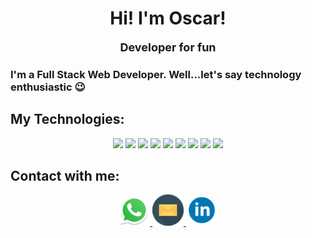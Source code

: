 <h1 align='center'>Hi! I'm Oscar!</h1>
<p align='center'><font size='4'><strong>Developer for fun</strong></font></p>

<h3>I'm a Full Stack Web Developer. Well...let's say technology enthusiastic 😉</h3>

<h2><strong>My Technologies:</strong></h2>

<p align='center'>
<img src="https://cdn.jsdelivr.net/gh/devicons/devicon/icons/html5/html5-original.svg" width='50'/>
<img src="https://cdn.jsdelivr.net/gh/devicons/devicon/icons/css3/css3-original.svg" width='50'/>
<img src="https://cdn.jsdelivr.net/gh/devicons/devicon/icons/javascript/javascript-original.svg" width='50'/>
<img src="https://cdn.jsdelivr.net/gh/devicons/devicon/icons/nodejs/nodejs-original.svg" width='50'/>
<img src="https://cdn.jsdelivr.net/gh/devicons/devicon/icons/express/express-original.svg" width='50'/>
<img src="https://cdn.jsdelivr.net/gh/devicons/devicon/icons/mysql/mysql-original.svg" width='50'/>
<img src="https://cdn.jsdelivr.net/gh/devicons/devicon/icons/react/react-original.svg" width='50'/>
<img src="https://cdn.jsdelivr.net/gh/devicons/devicon/icons/git/git-original-wordmark.svg" width='50'/>
<img src="https://cdn.jsdelivr.net/gh/devicons/devicon/icons/github/github-original-wordmark.svg" width='50'/>
</p>

<!-- <h2><strong>Currently working on my skills:</strong></h2>

<p align='center'>
<img src="https://cdn.jsdelivr.net/gh/devicons/devicon/icons/typescript/typescript-original.svg" width='50'/>
<img src="https://cdn.jsdelivr.net/gh/devicons/devicon/icons/tailwindcss/tailwindcss-plain.svg" width='50'/>
<img src="https://cdn.jsdelivr.net/gh/devicons/devicon/icons/figma/figma-original.svg" width='50'/>
</p> -->

<h2><strong>Contact with me:</strong></h2>

<p align='center'>
<a href='https://wa.link/rif9rh' target="_blank">
<img src='./img/whatsapp.svg' width='50'/>
</a>
<a href="mailto:oscar.ousinde@gmail.com" target="_blank">
<img src="./img/email.svg" width='50' />
</a>
<a href='https://www.linkedin.com/in/oscar-ousinde/' target="_blank">
<img src='./img/linkedin.svg' width='50'/>
</a>
</p>
